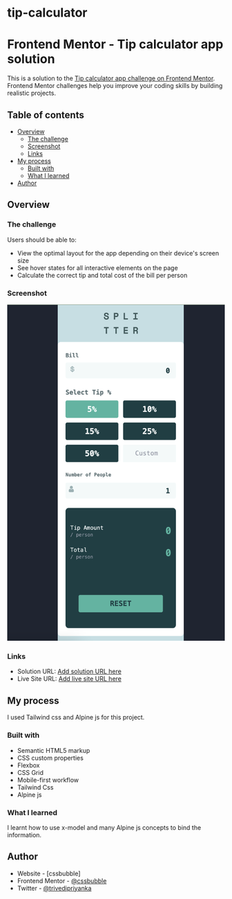 # tip-calculator
# Frontend Mentor - Tip calculator app solution

This is a solution to the [Tip calculator app challenge on Frontend Mentor](https://www.frontendmentor.io/challenges/tip-calculator-app-ugJNGbJUX). Frontend Mentor challenges help you improve your coding skills by building realistic projects.

## Table of contents

- [Overview](#overview)
  - [The challenge](#the-challenge)
  - [Screenshot](#screenshot)
  - [Links](#links)
- [My process](#my-process)
  - [Built with](#built-with)
  - [What I learned](#what-i-learned)
- [Author](#author)

## Overview

### The challenge

Users should be able to:

- View the optimal layout for the app depending on their device's screen size
- See hover states for all interactive elements on the page
- Calculate the correct tip and total cost of the bill per person

### Screenshot

![](./tip-calculator-mb-view.png)



### Links

- Solution URL: [Add solution URL here](https://your-solution-url.com)
- Live Site URL: [Add live site URL here](https://your-live-site-url.com)

## My process
I used Tailwind css and Alpine js for this project.

### Built with

- Semantic HTML5 markup
- CSS custom properties
- Flexbox
- CSS Grid
- Mobile-first workflow
- Tailwind Css
- Alpine js


### What I learned

I learnt how to use x-model and many Alpine js concepts to bind the information. 

## Author

- Website - [cssbubble]
- Frontend Mentor - [@cssbubble](https://www.frontendmentor.io/profile/cssbubble)
- Twitter - [@trivedipriyanka](https://www.twitter.com/trivedipriyanka)

